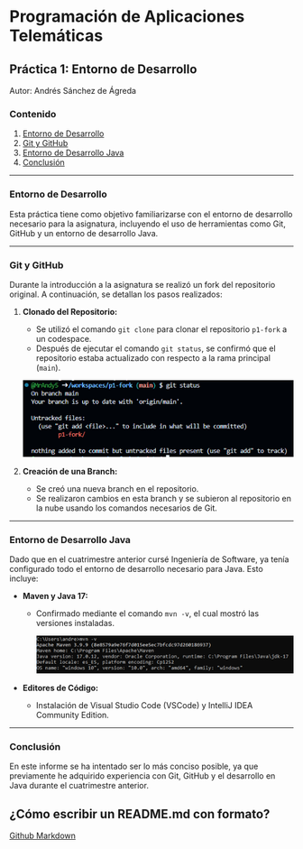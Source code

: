 # Programación de Aplicaciones Telemáticas

## Práctica 1: Entorno de Desarrollo

Autor: Andrés Sánchez de Ágreda

### Contenido

1. [Entorno de Desarrollo](#entorno-de-desarrollo)
2. [Git y GitHub](#git-y-github)
3. [Entorno de Desarrollo Java](#entorno-de-desarrollo-java)
4. [Conclusión](#conclusion)

---

### Entorno de Desarrollo

Esta práctica tiene como objetivo familiarizarse con el entorno de desarrollo necesario para la asignatura, incluyendo el uso de herramientas como Git, GitHub y un entorno de desarrollo Java.

---

### Git y GitHub

Durante la introducción a la asignatura se realizó un fork del repositorio original. A continuación, se detallan los pasos realizados:

1. **Clonado del Repositorio:**
   - Se utilizó el comando `git clone` para clonar el repositorio `p1-fork` a un codespace.
   - Después de ejecutar el comando `git status`, se confirmó que el repositorio estaba actualizado con respecto a la rama principal (`main`).

   ![Ejemplo de comando git status](images/git_status.png)

2. **Creación de una Branch:**
   - Se creó una nueva branch en el repositorio.
   - Se realizaron cambios en esta branch y se subieron al repositorio en la nube usando los comandos necesarios de Git.

---

### Entorno de Desarrollo Java

Dado que en el cuatrimestre anterior cursé Ingeniería de Software, ya tenía configurado todo el entorno de desarrollo necesario para Java. Esto incluye:

- **Maven y Java 17:**
  - Confirmado mediante el comando `mvn -v`, el cual mostró las versiones instaladas.

    ![Resultado del comando mvn -v](images/mvn_version.png)

- **Editores de Código:**
  - Instalación de Visual Studio Code (VSCode) y IntelliJ IDEA Community Edition.

---

### Conclusión

En este informe se ha intentado ser lo más conciso posible, ya que previamente he adquirido experiencia con Git, GitHub y el desarrollo en Java durante el cuatrimestre anterior.



## ¿Cómo escribir un README.md con formato?

[Github Markdown](https://docs.github.com/es/get-started/writing-on-github/getting-started-with-writing-and-formatting-on-github/basic-writing-and-formatting-syntax)
